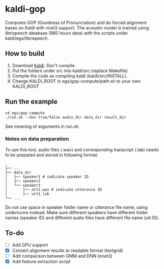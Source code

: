 
# kaldi-gop
Computes GOP (Goodness of Pronunciation) and do forced alignment bases on Kaldi with nnet3 support. The acoustic model is trained using librispeech database (960 hours data) with the scripts under kaldi/egs/librispeech.

## How to build
1. Download [Kaldi](https://github.com/kaldi-asr/kaldi). Don't compile.
2. Put the folders under src into kaldi/src (replace Makefile).
3. Compile the code as compiling kaldi (kaldi/src/INSTALL).
4. Change KALDI_ROOT in egs/gop-compute/path.sh to your own KALDI_ROOT

## Run the example
```
cd egs/gop-compute
./run.sh --dnn true/false audio_dir data_dir result_dir
```
See meaning of arguments in run.sh

### Notes on data preparation
To use this tool, audio files (.wav) and corresponding transcript (.lab) needs to be prepared and stored in following format:

```
.
├── ...
├── data_dir                   
│   ├── speaker1 # indicate speaker ID          
│   ├── speaker2         
│   └── speaker3
|       ├── utt1.wav # indicate utterance ID
|       ├── utt1.lab 
└── ...
```

Do not use space in speaker folder name or utterance file name, using underscore instead. Make sure different speakers have different folder names (speaker ID) and different audio files have different file name (utt ID).

## To-do
- [ ] Add GPU support
- [x] Convert alignment results to readable format (textgrid)
- [ ] Add comparison between GMM and DNN (nnet3)
- [x] Add feature extraction script
